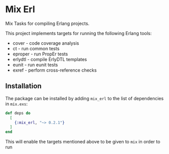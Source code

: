 # Mix Erl

Mix Tasks for compiling Erlang projects.

This project implements targets for running the following Erlang tools:

* cover - code coverage analysis
* ct - run common tests
* eproper - run PropEr tests
* erlydtl - compile ErlyDTL templates
* eunit - run eunit tests
* exref - perform cross-reference checks

## Installation

The package can be installed by adding `mix_erl` to the list of dependencies
in `mix.exs`:

```elixir
def deps do
  [
    {:mix_erl, "~> 0.2.1"}
  ]
end
```

This will enable the targets mentioned above to be given to `mix` in order
to run
